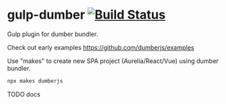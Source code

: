 # gulp-dumber [![Build Status](https://travis-ci.org/dumberjs/gulp-dumber.svg?branch=master)](https://travis-ci.org/dumberjs/gulp-dumber)

Gulp plugin for dumber bundler.

Check out early examples https://github.com/dumberjs/examples

Use "makes" to create new SPA project (Aurelia/React/Vue) using dumber bundler.

```bash
npx makes dumberjs
```

TODO docs
